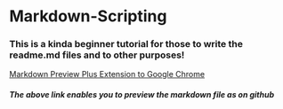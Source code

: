 # Markdown-Scripting
### This is a kinda beginner tutorial for those to write the  readme.md files and to other purposes!
[Markdown Preview Plus Extension to Google Chrome](https://chrome.google.com/webstore/detail/markdown-preview-plus/febilkbfcbhebfnokafefeacimjdckgl)
##### The above link enables you to preview the markdown file as on github 
